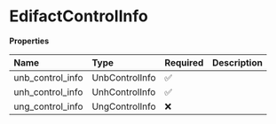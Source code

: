 # EdifactControlInfo

**Properties**

| Name             | Type           | Required | Description |
| :--------------- | :------------- | :------- | :---------- |
| unb_control_info | UnbControlInfo | ✅       |             |
| unh_control_info | UnhControlInfo | ✅       |             |
| ung_control_info | UngControlInfo | ❌       |             |

